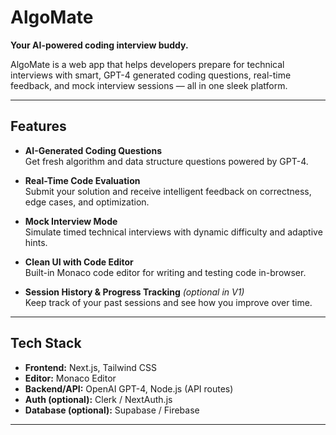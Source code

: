 # AlgoMate

**Your AI-powered coding interview buddy.**

AlgoMate is a web app that helps developers prepare for technical interviews with smart, GPT-4 generated coding questions, real-time feedback, and mock interview sessions — all in one sleek platform.

---

## Features

- **AI-Generated Coding Questions**  
  Get fresh algorithm and data structure questions powered by GPT-4.

- **Real-Time Code Evaluation**  
  Submit your solution and receive intelligent feedback on correctness, edge cases, and optimization.

- **Mock Interview Mode**  
  Simulate timed technical interviews with dynamic difficulty and adaptive hints.

- **Clean UI with Code Editor**  
  Built-in Monaco code editor for writing and testing code in-browser.

- **Session History & Progress Tracking** *(optional in V1)*  
  Keep track of your past sessions and see how you improve over time.

---

## Tech Stack

- **Frontend:** Next.js, Tailwind CSS  
- **Editor:** Monaco Editor  
- **Backend/API:** OpenAI GPT-4, Node.js (API routes)  
- **Auth (optional):** Clerk / NextAuth.js  
- **Database (optional):** Supabase / Firebase

---